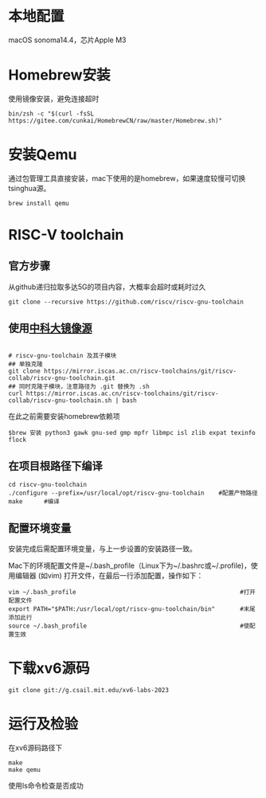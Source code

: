 # 本地配置
macOS sonoma14.4，芯片Apple M3

# Homebrew安装
使用镜像安装，避免连接超时
```
bin/zsh -c "$(curl -fsSL https://gitee.com/cunkai/HomebrewCN/raw/master/Homebrew.sh)"
```
# 安装Qemu
通过包管理工具直接安装，mac下使用的是homebrew，如果速度较慢可切换tsinghua源。
```
brew install qemu 
```

# RISC-V toolchain
## 官方步骤
从github递归拉取多达5G的项目内容，大概率会超时或耗时过久
```
git clone --recursive https://github.com/riscv/riscv-gnu-toolchain
```
## 使用[中科大镜像源](https://help.mirrors.cernet.edu.cn/riscv-toolchains/)
```

# riscv-gnu-toolchain 及其子模块
## 单独克隆
git clone https://mirror.iscas.ac.cn/riscv-toolchains/git/riscv-collab/riscv-gnu-toolchain.git
## 同时克隆子模块，注意路径为 .git 替换为 .sh
curl https://mirror.iscas.ac.cn/riscv-toolchains/git/riscv-collab/riscv-gnu-toolchain.sh | bash
```
在此之前需要安装homebrew依赖项
```
$brew 安装 python3 gawk gnu-sed gmp mpfr libmpc isl zlib expat texinfo flock
```
## 在项目根路径下编译
```
cd riscv-gnu-toolchain
./configure --prefix=/usr/local/opt/riscv-gnu-toolchain    #配置产物路径
make      #编译
```
## 配置环境变量

安装完成后需配置环境变量，与上一步设置的安装路径一致。

Mac下的环境配置文件是~/.bash_profile（Linux下为~/.bashrc或~/.profile)，使用编辑器 (如vim) 打开文件，在最后一行添加配置，操作如下：

```
vim ~/.bash_profile                                              #打开配置文件
export PATH="$PATH:/usr/local/opt/riscv-gnu-toolchain/bin"       #末尾添加此行
source ~/.bash_profile                                           #使配置生效
```

# 下载xv6源码
```
git clone git://g.csail.mit.edu/xv6-labs-2023
```

# 运行及检验
在xv6源码路径下
```
make
make qemu
```
使用ls命令检查是否成功